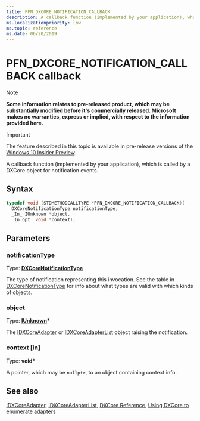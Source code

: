 ```yaml
---
title: PFN_DXCORE_NOTIFICATION_CALLBACK
description: A callback function (implemented by your application), which is called by a DXCore object for notification events.
ms.localizationpriority: low
ms.topic: reference
ms.date: 06/20/2019
---
```


# PFN_DXCORE_NOTIFICATION_CALLBACK callback

> [!NOTE]
> **Some information relates to pre-released product, which may be substantially modified before it's commercially released. Microsoft makes no warranties, express or implied, with respect to the information provided here.**

> [!IMPORTANT]
> The feature described in this topic is available in pre-release versions of the [Windows 10 Insider Preview](https://www.microsoft.com/software-download/windowsinsiderpreviewSDK).

A callback function (implemented by your application), which is called by a DXCore object for notification events.

## Syntax

```cpp
typedef void (STDMETHODCALLTYPE *PFN_DXCORE_NOTIFICATION_CALLBACK)(
  DXCoreNotificationType notificationType,
  _In_ IUnknown *object,
  _In_opt_ void *context);
```

## Parameters

### notificationType

Type: **[DXCoreNotificationType](/windows/win32/dxcore/dxcore_interface/ne-dxcore_interface-dxcorenotificationtype)**

The type of notification representing this invocation. See the table in [DXCoreNotificationType](/windows/win32/dxcore/dxcore_interface/ne-dxcore_interface-dxcorenotificationtype) for info about what types are valid with which kinds of objects.

### object

Type: **[IUnknown](/windows/win32/api/unknwn/nn-unknwn-iunknown)\***

The [IDXCoreAdapter](/windows/win32/dxcore/dxcore_interface/nn-dxcore_interface-idxcoreadapter) or [IDXCoreAdapterList](/windows/win32/dxcore/dxcore_interface/nn-dxcore_interface-idxcoreadapterlist) object raising the notification.

### context [in]

Type: **void\***

A pointer, which may be `nullptr`, to an object containing context info.

## See also

[IDXCoreAdapter](/windows/win32/dxcore/dxcore_interface/nn-dxcore_interface-idxcoreadapter), [IDXCoreAdapterList](/windows/win32/dxcore/dxcore_interface/nn-dxcore_interface-idxcoreadapterlist), [DXCore Reference](/windows/win32/dxcore/dxcore-reference), [Using DXCore to enumerate adapters](/windows/win32/dxcore/dxcore-enum-adapters)
